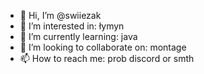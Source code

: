 - 👋 Hi, I’m @swiiezak
- 👀 I’m interested in: łymyn
- 🌱 I’m currently learning: java
- 💞️ I’m looking to collaborate on: montage
- 📫 How to reach me: prob discord or smth

<!---
swiiezak/swiiezak is a ✨ special ✨ repository because its `README.md` (this file) appears on your GitHub profile.
You can click the Preview link to take a look at your changes.
--->
